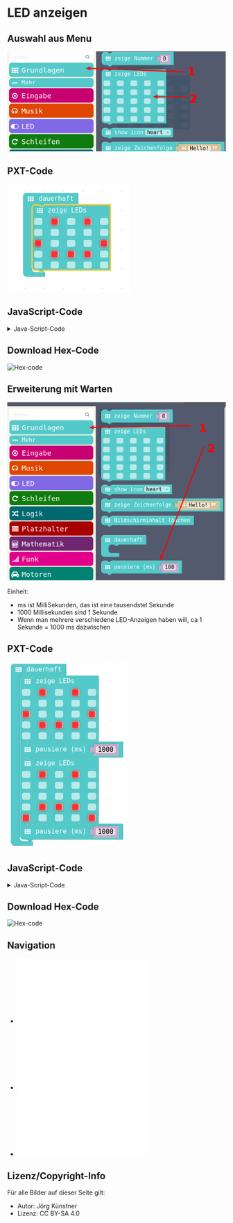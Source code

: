 # LED anzeigen

## Auswahl aus Menu

![LED anzeigen Menu](pics/LedAnzeigenMenu.png)

## PXT-Code

![LED anzeigen](pics/LedAnzeigen.png)

## JavaScript-Code

<details>
 <summary>Java-Script-Code</summary>

```js
basic.forever(() => {
    basic.showLeds(`
        . # . # .
        . . . . .
        # . . . #
        . # # # .
        . . . . .
        `)
})
```
</details>

## Download Hex-Code

![Hex-code](code/mini-LedAnzeigen.hex)

## Erweiterung mit Warten

![Pause einfuegen Menu](pics/PausenMenu.png)

Einheit: 

* ms ist MilliSekunden, das ist eine tausendstel Sekunde
* 1000 Millisekunden sind 1 Sekunde
* Wenn man mehrere verschiedene LED-Anzeigen haben will, ca 1 Sekunde = 1000 ms dazwischen


## PXT-Code

![LED anzeigen mit Pause](pics/LedAnzeigenMitPause.png)

## JavaScript-Code

<details>
 <summary>Java-Script-Code</summary>

```js
basic.forever(() => {
    basic.showLeds(`
        . # . # .
        . . . . .
        # . . . #
        . # # # .
        . . . . .
        `)
    basic.pause(1000)
    basic.showLeds(`
        . # . # .
        . . . . .
        . . . . .
        . # # # .
        # . . . #
        `)
    basic.pause(1000)
})

```
</details>

## Download Hex-Code

![Hex-code](code/mini-LedAnzeigenMitPause.hex)

## Navigation


* ![Zurück](../01_02_Start_Simulator/README.md)  
* ![Hoch zur Übersicht](../README.md)  
* ![Weiter ](../01_04_Programm_Auf_Calliope_Laden/README.md)


## Lizenz/Copyright-Info
Für alle Bilder auf dieser Seite gilt:

*  Autor: Jörg Künstner
* Lizenz: CC BY-SA 4.0
